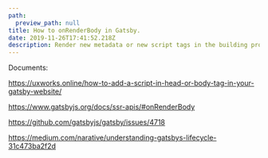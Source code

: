 ```yaml
---
path:
  preview_path: null
title: How to onRenderBody in Gatsby.
date: 2019-11-26T17:41:52.218Z
description: Render new metadata or new script tags in the building process.
---
```

Documents:



https://uxworks.online/how-to-add-a-script-in-head-or-body-tag-in-your-gatsby-website/

https://www.gatsbyjs.org/docs/ssr-apis/#onRenderBody

https://github.com/gatsbyjs/gatsby/issues/4718

https://medium.com/narative/understanding-gatsbys-lifecycle-31c473ba2f2d
